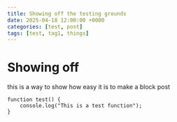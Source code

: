 ```yaml
---
title: Showing off the testing grounds
date: 2025-04-18 12:00:00 +0000
categories: [test, post]
tags: [test, tag1, things]
---
```

# Showing off #
this is a way to show how easy it is to make a block post
```javacript
function test() {
    console.log("This is a test function");
}
```
